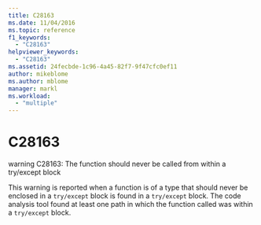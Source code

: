 ```yaml
---
title: C28163
ms.date: 11/04/2016
ms.topic: reference
f1_keywords:
  - "C28163"
helpviewer_keywords:
  - "C28163"
ms.assetid: 24fecbde-1c96-4a45-82f7-9f47cfc0ef11
author: mikeblome
ms.author: mblome
manager: markl
ms.workload:
  - "multiple"
---
```

# C28163
warning C28163: The function should never be called from within a try/except block

 This warning is reported when a function is of a type that should never be enclosed in a `try/except`  block is found in a `try/except` block. The code analysis tool found at least one path in which the function called was within a `try/except` block.
